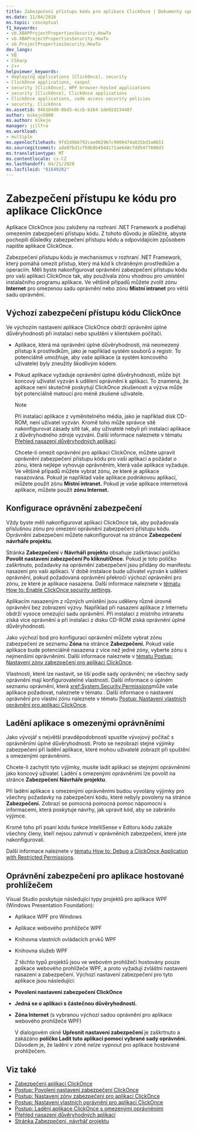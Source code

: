 ```yaml
---
title: Zabezpečení přístupu kódu pro aplikace ClickOnce | Dokumenty společnosti Microsoft
ms.date: 11/04/2016
ms.topic: conceptual
f1_keywords:
- vb.XBAPProjectPropertiesSecurity.HowTo
- vb.XBAProjectPropertiesSecurity.HowTo
- vb.ProjectPropertiesSecurity.HowTo
dev_langs:
- VB
- CSharp
- C++
helpviewer_keywords:
- deploying applications [ClickOnce], security
- ClickOnce applications, caspol
- security [ClickOnce], WPF browser-hosted applications
- security [ClickOnce], ClickOnce applications
- ClickOnce applications, code access security policies
- security, ClickOnce
ms.assetid: 04b104d0-0bd3-4ccb-b164-1de92d234487
author: mikejo5000
ms.author: mikejo
manager: jillfra
ms.workload:
- multiple
ms.openlocfilehash: 9fd2d9b6792cae002967c9000474a825bd3a0651
ms.sourcegitcommit: ade07bd1cf69b8b494d171ae648cfdd54f7800d3
ms.translationtype: MT
ms.contentlocale: cs-CZ
ms.lasthandoff: 04/21/2020
ms.locfileid: "81649282"
---
```

# <a name="code-access-security-for-clickonce-applications"></a>Zabezpečení přístupu ke kódu pro aplikace ClickOnce
Aplikace ClickOnce jsou založeny na rozhraní .NET Framework a podléhají omezením zabezpečení přístupu kódu. Z tohoto důvodu je důležité, abyste pochopili důsledky zabezpečení přístupu kódu a odpovídajícím způsobem napište aplikace ClickOnce.

 Zabezpečení přístupu kódu je mechanismus v rozhraní .NET Framework, který pomáhá omezit přístup, který má kód k chráněným prostředkům a operacím. Měli byste nakonfigurovat oprávnění zabezpečení přístupu kódu pro vaši aplikaci ClickOnce tak, aby používala zónu vhodnou pro umístění instalačního programu aplikace. Ve většině případů můžete zvolit zónu **Internet** pro omezenou sadu oprávnění nebo zónu **Místní intranet** pro větší sadu oprávnění.

## <a name="default-clickonce-code-access-security"></a>Výchozí zabezpečení přístupu kódu ClickOnce
 Ve výchozím nastavení aplikace ClickOnce obdrží oprávnění úplné důvěryhodnosti při instalaci nebo spuštění v klientském počítači.

- Aplikace, která má oprávnění úplné důvěryhodnosti, má neomezený přístup k prostředkům, jako je například systém souborů a registr. To potenciálně umožňuje, aby vaše aplikace (a systém koncového uživatele) byly zneužity škodlivým kódem.

- Pokud aplikace vyžaduje oprávnění úplné důvěryhodnosti, může být koncový uživatel vyzván k udělení oprávnění k aplikaci. To znamená, že aplikace není skutečně poskytují ClickOnce zkušenosti a výzva může být potenciálně matoucí pro méně zkušené uživatele.

  > [!NOTE]
  > Při instalaci aplikace z vyměnitelného média, jako je například disk CD-ROM, není uživatel vyzván. Kromě toho může správce sítě nakonfigurovat zásady sítě tak, aby uživatelé nebyli při instalaci aplikace z důvěryhodného zdroje vyzváni. Další informace naleznete v tématu [Přehled nasazení důvěryhodných aplikací](../deployment/trusted-application-deployment-overview.md).

  Chcete-li omezit oprávnění pro aplikaci ClickOnce, můžete upravit oprávnění zabezpečení přístupu kódu pro vaši aplikaci a požádat o zónu, která nejlépe vyhovuje oprávněním, která vaše aplikace vyžaduje. Ve většině případů můžete vybrat zónu, ze které je aplikace nasazována. Pokud je například vaše aplikace podnikovou aplikací, můžete použít zónu **Místní intranet.** Pokud je vaše aplikace internetová aplikace, můžete použít **zónu Internet.**

## <a name="configure-security-permissions"></a>Konfigurace oprávnění zabezpečení
 Vždy byste měli nakonfigurovat aplikaci ClickOnce tak, aby požadovala příslušnou zónu pro omezení oprávnění zabezpečení přístupu kódu. Oprávnění zabezpečení můžete nakonfigurovat na stránce **Zabezpečení** **návrháře projektu**.

 Stránka **Zabezpečení** v **Návrháři projektu** obsahuje zaškrtávací políčko **Povolit nastavení zabezpečení Po kliknutíOnce.** Pokud je toto políčko zaškrtnuto, požadavky na oprávnění zabezpečení jsou přidány do manifestu nasazení pro vaši aplikaci. V době instalace bude uživatel vyzván k udělení oprávnění, pokud požadovaná oprávnění překročí výchozí oprávnění pro zónu, ze které je aplikace nasazena. Další informace naleznete v [tématu How to: Enable ClickOnce security settings](../deployment/how-to-enable-clickonce-security-settings.md).

 Aplikacím nasazeným z různých umístění jsou uděleny různé úrovně oprávnění bez zobrazení výzvy. Například při nasazení aplikace z Internetu obdrží vysoce omezující sadu oprávnění. Při instalaci z místního intranetu získá více oprávnění a při instalaci z disku CD-ROM získá oprávnění úplné důvěryhodnosti.

 Jako výchozí bod pro konfiguraci oprávnění můžete vybrat zónu zabezpečení ze seznamu **Zóna** na stránce **Zabezpečení.** Pokud vaše aplikace bude potenciálně nasazena z více než jedné zóny, vyberte zónu s nejmenšími oprávněními. Další informace naleznete v [tématu Postup: Nastavení zóny zabezpečení pro aplikaci ClickOnce](../deployment/how-to-set-a-security-zone-for-a-clickonce-application.md).

 Vlastnosti, které lze nastavit, se liší podle sady oprávnění; ne všechny sady oprávnění mají konfigurovatelné vlastnosti. Další informace o úplném seznamu oprávnění, která <xref:System.Security.Permissions>může vaše aplikace požadovat, naleznete v tématu . Další informace o nastavení oprávnění pro vlastní zónu naleznete v tématu [Postup: Nastavení vlastních oprávnění pro aplikaci ClickOnce](../deployment/how-to-set-custom-permissions-for-a-clickonce-application.md).

## <a name="debug-an-application-that-has-restricted-permissions"></a>Ladění aplikace s omezenými oprávněními
 Jako vývojář s největší pravděpodobností spustíte vývojový počítač s oprávněními úplné důvěryhodnosti. Proto se nezobrazí stejné výjimky zabezpečení při ladění aplikace, které mohou uživatelé zobrazit při spuštění s omezenými oprávněními.

 Chcete-li zachytit tyto výjimky, musíte ladit aplikaci se stejnými oprávněními jako koncový uživatel. Ladění s omezenými oprávněními lze povolit na stránce **Zabezpečení** **Návrháře projektu**.

 Při ladění aplikace s omezenými oprávněními budou vyvolány výjimky pro všechny požadavky na zabezpečení kódu, které nebyly povoleny na stránce **Zabezpečení.** Zobrazí se pomocná pomocná pomoc nápomocní s informacemi, která poskytuje návrhy, jak upravit kód, aby se zabránilo výjimce.

 Kromě toho při psaní kódu funkce IntelliSense v Editoru kódu zakáže všechny členy, kteří nejsou zahrnuti v oprávněních zabezpečení, které jste nakonfigurovali.

 Další informace naleznete v [tématu How to: Debug a ClickOnce Application with Restricted Permissions](securing-clickonce-applications.md).

## <a name="security-permissions-for-browser-hosted-applications"></a>Oprávnění zabezpečení pro aplikace hostované prohlížečem
 Visual Studio poskytuje následující typy projektů pro aplikace WPF (Windows Presentation Foundation):

- Aplikace WPF pro Windows

- Aplikace webového prohlížeče WPF

- Knihovna vlastních ovládacích prvků WPF

- Knihovna služeb WPF

  Z těchto typů projektů jsou ve webovém prohlížeči hostovány pouze aplikace webového prohlížeče WPF, a proto vyžadují zvláštní nastavení nasazení a zabezpečení. Výchozí nastavení zabezpečení pro tyto aplikace jsou následující:

- **Povolení nastavení zabezpečení ClickOnce**

- **Jedná se o aplikaci s částečnou důvěryhodností.**

- **Zóna Internet** (s vybranou výchozí sadou oprávnění pro aplikace webového prohlížeče WPF)

  V dialogovém okně **Upřesnit nastavení zabezpečení** je zaškrtnuto a zakázáno **políčko Ladit tuto aplikaci pomocí vybrané sady oprávnění.** Důvodem je, že ladění v zóně nelze vypnout pro aplikace hostované prohlížečem.

## <a name="see-also"></a>Viz také
- [Zabezpečení aplikací ClickOnce](../deployment/securing-clickonce-applications.md)
- [Postup: Povolení nastavení zabezpečení ClickOnce](../deployment/how-to-enable-clickonce-security-settings.md)
- [Postup: Nastavení zóny zabezpečení pro aplikaci ClickOnce](../deployment/how-to-set-a-security-zone-for-a-clickonce-application.md)
- [Postup: Nastavení vlastních oprávnění pro aplikaci ClickOnce](../deployment/how-to-set-custom-permissions-for-a-clickonce-application.md)
- [Postup: Ladění aplikace ClickOnce s omezenými oprávněními](securing-clickonce-applications.md)
- [Přehled nasazení důvěryhodných aplikací](../deployment/trusted-application-deployment-overview.md)
- [Stránka Zabezpečení, návrhář projektu](../ide/reference/security-page-project-designer.md)